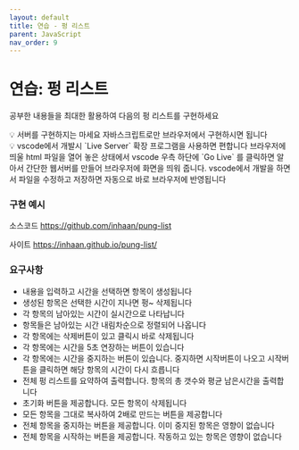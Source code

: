 ```yaml
---
layout: default
title: 연습 - 펑 리스트
parent: JavaScript
nav_order: 9
---
```


# 연습: 펑 리스트

공부한 내용들을 최대한 활용하여 다음의 펑 리스트를 구현하세요

<aside> 💡 서버를 구현하지는 마세요 자바스크립트로만 브라우저에서 구현하시면 됩니다

</aside>

<aside> 💡 vscode에서 개발시 `Live Server` 확장 프로그램을 사용하면 편합니다 브라우저에 띄울 html 파일을 열어 놓은 상태에서 vscode 우측 하단에 `Go Live` 를 클릭하면 알아서 간단한 웹서버를 만들어 브라우저에 화면을 띄워 줍니다. vscode에서 개발을 하면서 파일을 수정하고 저장하면 자동으로 바로 브라우저에 반영됩니다

</aside>

### 구현 예시

소스코드  https://github.com/inhaan/pung-list

사이트  https://inhaan.github.io/pung-list/

### 요구사항

- 내용을 입력하고 시간을 선택하면 항목이 생성됩니다
- 생성된 항목은 선택한 시간이 지나면 펑~ 삭제됩니다
- 각 항목의 남아있는 시간이 실시간으로 나타납니다
- 항목들은 남아있는 시간 내림차순으로 정렬되어 나옵니다
- 각 항목에는 삭제버튼이 있고 클릭시 바로 삭제됩니다
- 각 항목에는 시간을 5초 연장하는 버튼이 있습니다
- 각 항목에는 시간을 중지하는 버튼이 있습니다. 중지하면 시작버튼이 나오고 시작버튼을 클릭하면 해당 항목의 시간이 다시 흐릅니다
- 전체 펑 리스트를 요약하여 출력합니다. 항목의 총 갯수와 평균 남은시간을 출력합니다
- 초기화 버튼을 제공합니다. 모든 항목이 삭제됩니다
- 모든 항목을 그대로 복사하여 2배로 만드는 버튼을 제공합니다
- 전체 항목을 중지하는 버튼을 제공합니다. 이미 중지된 항목은 영향이 없습니다
- 전체 항목을 시작하는 버튼을 제공합니다. 작동하고 있는 항목은 영향이 없습니다